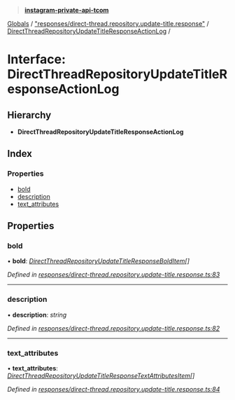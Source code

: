 > **[instagram-private-api-tcom](../README.md)**

[Globals](../README.md) / ["responses/direct-thread.repository.update-title.response"](../modules/_responses_direct_thread_repository_update_title_response_.md) / [DirectThreadRepositoryUpdateTitleResponseActionLog](_responses_direct_thread_repository_update_title_response_.directthreadrepositoryupdatetitleresponseactionlog.md) /

# Interface: DirectThreadRepositoryUpdateTitleResponseActionLog

## Hierarchy

* **DirectThreadRepositoryUpdateTitleResponseActionLog**

## Index

### Properties

* [bold](_responses_direct_thread_repository_update_title_response_.directthreadrepositoryupdatetitleresponseactionlog.md#bold)
* [description](_responses_direct_thread_repository_update_title_response_.directthreadrepositoryupdatetitleresponseactionlog.md#description)
* [text_attributes](_responses_direct_thread_repository_update_title_response_.directthreadrepositoryupdatetitleresponseactionlog.md#text_attributes)

## Properties

###  bold

• **bold**: *[DirectThreadRepositoryUpdateTitleResponseBoldItem](_responses_direct_thread_repository_update_title_response_.directthreadrepositoryupdatetitleresponsebolditem.md)[]*

*Defined in [responses/direct-thread.repository.update-title.response.ts:83](https://github.com/cuonglnhust/instagram-private-api-tcom/blob/3e16058/src/responses/direct-thread.repository.update-title.response.ts#L83)*

___

###  description

• **description**: *string*

*Defined in [responses/direct-thread.repository.update-title.response.ts:82](https://github.com/cuonglnhust/instagram-private-api-tcom/blob/3e16058/src/responses/direct-thread.repository.update-title.response.ts#L82)*

___

###  text_attributes

• **text_attributes**: *[DirectThreadRepositoryUpdateTitleResponseTextAttributesItem](_responses_direct_thread_repository_update_title_response_.directthreadrepositoryupdatetitleresponsetextattributesitem.md)[]*

*Defined in [responses/direct-thread.repository.update-title.response.ts:84](https://github.com/cuonglnhust/instagram-private-api-tcom/blob/3e16058/src/responses/direct-thread.repository.update-title.response.ts#L84)*